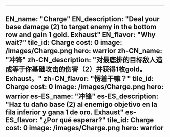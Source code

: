 ---

EN_name: "Charge"
EN_description: "Deal your base damage (2) to target enemy in the bottom row and gain 1 gold. Exhaust"
EN_flavor: "Why wait?"
tile_id: Charge
cost: 0
image: /images/Charge.png
hero: warrior
zh-CN_name: "冲锋"
zh-CN_description: "对最底排的目标敌人造成等于你基础攻击的伤害（2）并获得1枚gold。Exhaust。"
zh-CN_flavor: "愣着干嘛？"
tile_id: Charge
cost: 0
image: /images/Charge.png
hero: warrior
es-ES_name: "冲锋"
es-ES_description: "Haz tu daño base (2) al enemigo objetivo en la fila inferior y gana 1 de oro. Exhaust"
es-ES_flavor: "¿Por qué esperar?"
tile_id: Charge
cost: 0
image: /images/Charge.png
hero: warrior
---